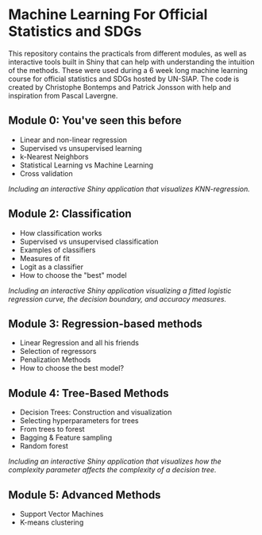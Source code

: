 # Machine Learning For Official Statistics and SDGs

This repository contains the practicals from different modules, as well as interactive tools built in Shiny that can help with understanding the intuition of the methods. These were used during a 6 week long machine learning course for official statistics and SDGs hosted by UN-SIAP. The code is created by Christophe Bontemps and Patrick Jonsson with help and inspiration from Pascal Lavergne.

## Module 0: You've seen this before

- Linear and non-linear regression
- Supervised vs unsupervised learning
- k-Nearest Neighbors
- Statistical Learning vs Machine Learning
- Cross validation

*Including an interactive Shiny application that visualizes KNN-regression.*

## Module 2: Classification

- How classification works
- Supervised vs unsupervised classification
- Examples of classifiers
- Measures of fit
- Logit as a classifier
- How to choose the "best" model

*Including an interactive Shiny application visualizing a fitted logistic regression curve, the decision boundary, and accuracy measures.*

## Module 3: Regression-based methods

- Linear Regression and all his friends
- Selection of regressors
- Penalization Methods
- How to choose the best model?

## Module 4: Tree-Based Methods

- Decision Trees: Construction and visualization
- Selecting hyperparameters for trees
- From trees to forest
- Bagging & Feature sampling
- Random forest 

*Including an interactive Shiny application that visualizes how the complexity parameter affects the complexity of a decision tree.*

## Module 5: Advanced Methods

- Support Vector Machines
- K-means clustering

## 
